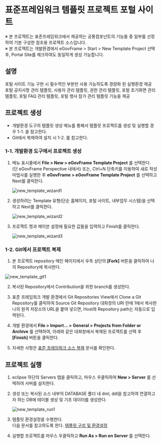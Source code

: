 # 표준프레임워크 템플릿 프로젝트 포털 사이트

※ 본 프로젝트는 표준프레임워크에서 제공하는 공통컴포넌트의 기능들 중 일부를 선정하여 기본 구성한 참조용 프로젝트 소스입니다.  
※ 본 프로젝트는 개발환경에서 eGovFrame > Start > New Template Project 선택 후, Portal Site를 체크하여도 동일하게 생성 가능합니다.

## 설명

포털 사이트 기능 구현 시 필수적인 부분만 사용 가능하도록 경량화 된 실행환경 제공  
포털 공지사항 관리 템플릿, 사용자 관리 템플릿, 권한 관리 템플릿, 포털 초기화면 관리 템플릿, 포털 FAQ 관리 템플릿, 포털 행사 참가 관리 템플릿 기능을 제공

## 프로젝트 생성

- 개발환경 도구의 템플릿 생성 메뉴를 통해서 템플릿 프로젝트를 생성 및 실행할 경우 1-1. 을 참고한다.
- Git에서 복제하여 설치 시 1-2. 를 참고한다.

### 1-1. 개발환경 도구에서 프로젝트 생성

1. 메뉴 표시줄에서 __File > New > eGovFrame Template Project__ 를 선택한다. (단 eGovFrame Perspective 내에서)
   또는, Ctrl+N 단축키를 이용하여 새로 작성 마법사를 실행한 후 __eGovFrame > eGovFrame Template Project__ 를 선택하고 Next를 클릭한다.
   
   ![new_template_wizard1](https://user-images.githubusercontent.com/30619379/228111269-681186ac-66b8-4f24-9e25-7de4c3e9a142.jpg)

2. 생성하려는 Template 유형(단순 홈페이지, 포털 사이트, 내부업무 시스템)을 선택하고 Next를 클릭한다.

   ![new_template_wizard2](https://user-images.githubusercontent.com/30619379/228111295-2d5534e5-9a50-440c-927e-8997ba6b7e8b.jpg)

3. 프로젝트 명과 메이븐 설정에 필요한 값들을 입력하고 Finish를 클릭한다.

   ![new_template_wizard3](https://user-images.githubusercontent.com/30619379/228111310-2ce73886-f2a6-44a4-82dd-eb991886c082.jpg)

### 1-2. Git에서 프로젝트 복제

1. 본 프로젝트 repository 메인 페이지에서 우측 상단의 __[Fork]__ 버튼을 클릭하여 나의 Repository에 복사한다.

![new_template_git1](https://user-images.githubusercontent.com/30619379/228111390-574e38e2-c1e4-49d2-9187-9060f9b4ce1c.jpg)

2. 복사된 Repository에서 Contribution을 위한 branch를 생성한다.

3. 표준 프레임워크 개발 환경에서 Git Repositories View에서 Clone a Git Repository를 클릭하여
   Source Git Repository 대화창의 URI 란에 1에서 복사한 나의 원격 저장소의 URL을 붙여 넣으면,
   Host와 Repository path는 자동으로 입력된다.

4. 개발 환경에서 __File > Import... > General > Projects from Folder or Archive__ 를 선택하여,
   아래와 같은 대화창에서 복제된 프로젝트를 선택 후 __[Finish]__ 버튼을 클릭한다.
   
5. 자세한 사항은 [표준 프레임워크 소스 복제](https://github.com/yongfire38/egovframe-template-simple-react/wiki/%ED%91%9C%EC%A4%80-%ED%94%84%EB%A0%88%EC%9E%84%EC%9B%8C%ED%81%AC-%EC%86%8C%EC%8A%A4-%EB%B3%B5%EC%A0%9C) 문서를 확인한다.

## 프로젝트 실행

1. eclipse 하단의 Servers 탭을 클릭하고, 마우스 우클릭하여 __New > Server__ 를 선택하여 서버를 설치한다.

2. 생성 또는 복사된 소스 내부의 DATABASE 폴더 내 dml, ddl을 참고하여 연결하고자 하는 DB에 테이블 생성 및 기초 데이터를 생성한다.

   ![new_template_run1](https://user-images.githubusercontent.com/30619379/228111640-1e2f23ab-0a21-4848-8789-b63cf4700556.jpg)

3. 템플릿 환경설정을 수행한다.  
   다음 문서를 참고하도록 한다. [템플릿 구성 및 환경설정](https://www.egovframe.go.kr/wiki/doku.php?id=egovframework:let4:configration)

4. 실행할 프로젝트를 마우스 우클릭하고 __Run As > Run on Server__ 를 선택한다.
